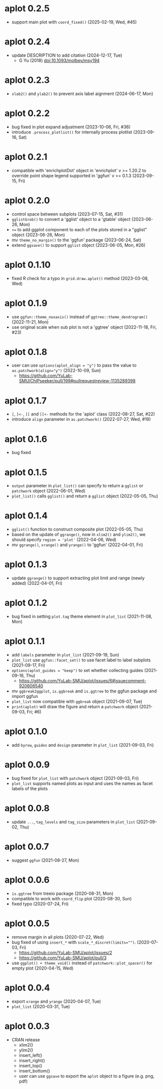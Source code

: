 # aplot 0.2.5

+ support main plot with `coord_fixed()` (2025-02-19, Wed, #45)

# aplot 0.2.4

+ update DESCRIPTION to add citation (2024-12-17, Tue)
  - G Yu (2018) <doi:10.1093/molbev/msy194>

# aplot 0.2.3

+ `xlab2()` and `ylab2()` to prevent axis label aignment (2024-06-17, Mon)

# aplot 0.2.2

+ bug fixed in plot expand adjustment (2023-10-06, Fri, #36)
+ introduce `.process_plotlist()` for internally process plotlist (2023-09-16, Sat)

# aplot 0.2.1

+ compatible with 'enrichplotDot' object in 'enrichplot' v >= 1.20.2 to override point shape legend supported in 'ggfun' v >= 0.1.3 (2023-09-15, Fri)

# aplot 0.2.0

+ control space between subplots (2023-07-15, Sat, #31)
+ `gglistGrob()` to convert a 'gglist' object to a 'gtable' object (2023-06-26, Mon)
+ `<=` to add ggplot component to each of the plots stored in a "gglist" object (2023-06-26, Mon)
+ mv `theme_no_margin()` to the 'ggfun' package (2023-06-24, Sat)
+ extend `ggsave()` to support `gglist` object (2023-06-05, Mon, #26)

# aplot 0.1.10

+ fixed R check for a typo in `grid.draw.aplot()` method (2023-03-08, Wed)

# aplot 0.1.9

+ use `ggfun::theme_noxaxis()` instead of `ggtree::theme_dendrogram()` (2022-11-21, Mon)
+ use original scale when sub plot is not a 'ggtree' object (2022-11-18, Fri, #23)

# aplot 0.1.8

+ user can use `options(aplot_align = "y")` to pass the value to `as.patchwork(align="y")` (2022-10-09, Sun)
    - <https://github.com/YuLab-SMU/ChIPseeker/pull/199#pullrequestreview-1135289398>

# aplot 0.1.7

+ `[`, `[<-`, `[[` and `[[<-` methods for the 'aplot' class (2022-08-27, Sat, #22)
+ introduce `align` parameter in `as.patchwork()` (2022-07-27, Wed, #19)

# aplot 0.1.6

+ bug fixed 

# aplot 0.1.5

+ `output` parameter in `plot_list()` can specify to return a `gglist` or `patchwork` object (2022-06-01, Wed)
+ `plot_list()` calls `gglist()` and return a `gglist` object (2022-05-05, Thu)

# aplot 0.1.4

+ `gglist()` function to construct composite plot (2022-05-05, Thu)
+ based on the update of `ggrange()`, now in `xlim2()` and `ylim2()`, we should specify `region = 'plot'` (2022-04-06, Wed)
+ mv `ggrange()`, `xrange()` and `yrange()` to 'ggfun' (2022-04-01, Fri)

# aplot 0.1.3

+ update `ggrange()` to support extracting plot limit and range (newly added) (2022-04-01, Fri)

# aplot 0.1.2

+ bug fixed in setting `plot.tag` theme element in `plot_list` (2021-11-08, Mon) 

# aplot 0.1.1

+ add `labels` parameter in `plot_list` (2021-09-19, Sun)
+ `plot_list` use `ggfun::facet_set()` to use facet label to label subplots (2021-09-17, Fri)
+ `options(aplot_guides = "keep")` to set whether collecting guides (2021-09-16, Thu)
  - <https://github.com/YuLab-SMU/aplot/issues/6#issuecomment-920606540>
+ mv `ggbreak2ggplot`, `is.ggbreak` and `is.ggtree` to the ggfun package and import ggfun
+ `plot_list` now compatible with `ggbreak` object (2021-09-07, Tue)
+ `print(aplot)` will draw the figure and return a `patchwork` object (2021-09-03, Fri; #6)

# aplot 0.1.0

+ add `byrow`, `guides` and `design` parameter in `plot_list`  (2021-09-03, Fri)

# aplot 0.0.9

+ bug fixed for `plot_list` with `patchwork` object (2021-09-03, Fri)
+ `plot_list` supports named plots as input and uses the names as facet labels of the plots  

# aplot 0.0.8

+ update `...`, `tag_levels` and `tag_size` parameters in `plot_list` (2021-09-02, Thu)

# aplot 0.0.7

+ suggest `ggfun` (2021-08-27, Mon)

# aplot 0.0.6

+ `is.ggtree` from treeio package (2020-08-31, Mon)
+ compatible to work with `coord_flip` plot (2020-08-30, Sun)
+ fixed typo (2020-07-24, Fri)

# aplot 0.0.5

+ remove margin in all plots (2020-07-22, Wed)
+ bug fixed of using `insert_*` with `scale_*_discret(limits="")`. (2020-07-03, Fri)
  - <https://github.com/YuLab-SMU/aplot/issues/2>
  - <https://github.com/YuLab-SMU/aplot/pull/3>
+ use `ggplot() + theme_void()` instead of `patchwork::plot_spacer()` for empty plot (2020-04-15, Wed)

# aplot 0.0.4

+ export `xrange` and `yrange` (2020-04-07, Tue)
+ `plot_list` (2020-03-31, Tue)

# aplot 0.0.3

+ CRAN release
  + xlim2()
  + ylim2()
  + insert_left()
  + insert_right()
  + insert_top()
  + insert_bottom()
  + user can use `ggsave` to export the `aplot` object to a figure (e.g. png, pdf)

